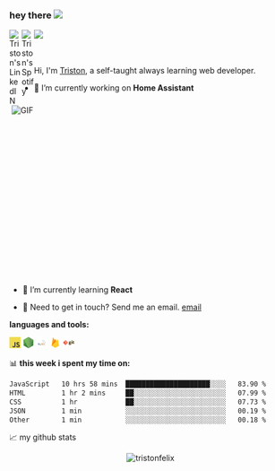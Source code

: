 ### hey there <img src="https://media.giphy.com/media/hvRJCLFzcasrR4ia7z/giphy.gif" width="25px">
<a href="https://www.linkedin.com/in/tristonfelix/">
  <img align="left" alt="Triston's LinkedIN" width="22px" src="https://raw.githubusercontent.com/peterthehan/peterthehan/master/assets/linkedin.svg" />
</a>
<a href="https://open.spotify.com/user/cody9t?si=a27de244d1b949d4">
  <img align="left" alt="Triston's Spotify" width="22px" src="https://raw.githubusercontent.com/peterthehan/peterthehan/master/assets/spotify.svg" />
</a>

![](https://visitor-badge.glitch.me/badge?page_id=tristonfelix.tristonfelix)

<br />

Hi, I'm [Triston](https://Tristonf.dev/), a self-taught always learning web developer. 


  <img align="right" alt="GIF" src="https://media.giphy.com/media/dWesBcTLavkZuG35MI/giphy.gif" width="500" height="320" />

- 🔭 I’m currently working on **Home Assistant**

- 🌱 I’m currently learning **React**  

- 💬 Need to get in touch?  Send me an email. [email](mailto:triston@interxet.net)

**languages and tools:**  

<code><img height="20" src="https://raw.githubusercontent.com/github/explore/80688e429a7d4ef2fca1e82350fe8e3517d3494d/topics/javascript/javascript.png"></code>
<code><img height="20" src="https://raw.githubusercontent.com/github/explore/80688e429a7d4ef2fca1e82350fe8e3517d3494d/topics/nodejs/nodejs.png"></code>
<code><img height="20" src="https://raw.githubusercontent.com/github/explore/80688e429a7d4ef2fca1e82350fe8e3517d3494d/topics/mysql/mysql.png"></code>
<code><img height="20" src="https://raw.githubusercontent.com/github/explore/80688e429a7d4ef2fca1e82350fe8e3517d3494d/topics/firebase/firebase.png"></code>
<code><img height="20" src="https://raw.githubusercontent.com/github/explore/80688e429a7d4ef2fca1e82350fe8e3517d3494d/topics/git/git.png"></code>

📊 **this week i spent my time on:**
<!--START_SECTION:waka-->
```text
JavaScript   10 hrs 58 mins  █████████████████████░░░░   83.90 % 
HTML         1 hr 2 mins     ██░░░░░░░░░░░░░░░░░░░░░░░   07.99 % 
CSS          1 hr            ██░░░░░░░░░░░░░░░░░░░░░░░   07.73 % 
JSON         1 min           ░░░░░░░░░░░░░░░░░░░░░░░░░   00.19 % 
Other        1 min           ░░░░░░░░░░░░░░░░░░░░░░░░░   00.18 % 
```
<!--END_SECTION:waka-->

📈 my github stats

<p align="center"> <img src="https://github-readme-stats.vercel.app/api?username=tristonfelix&show_icons=true&theme=gotham" alt="tristonfelix" />




